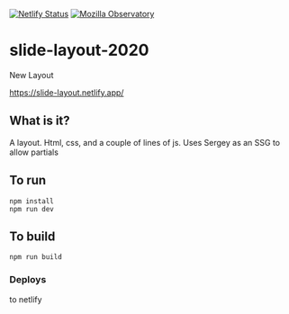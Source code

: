 [![Netlify Status](https://api.netlify.com/api/v1/badges/31b8ccb9-33ff-48b7-b08a-f85b63eaead7/deploy-status)](https://app.netlify.com/sites/slide-layout/deploys)
[![Mozilla Observatory](https://img.shields.io/mozilla-observatory/grade/slide-layout.netlify.app)](https://observatory.mozilla.org/analyze/slide-layout.netlify.app)
# slide-layout-2020
New Layout

https://slide-layout.netlify.app/

## What is it?

A layout. Html, css, and a couple of lines of js. Uses Sergey as an SSG to allow partials

## To run

```
npm install
npm run dev
```

## To build 

```
npm run build
```

### Deploys

to netlify


